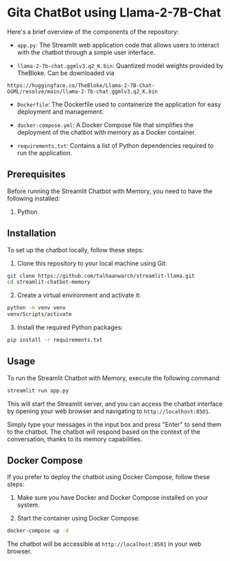 # Gita ChatBot using Llama-2-7B-Chat


Here's a brief overview of the components of the repository:

- `app.py`: The Streamlit web application code that allows users to interact with the chatbot through a simple user interface.

- `llama-2-7b-chat.ggmlv3.q2_K.bin`:  Quantized model weights provided by TheBloke.   Can be downloaded via 

```
https://huggingface.co/TheBloke/Llama-2-7B-Chat-GGML/resolve/main/llama-2-7b-chat.ggmlv3.q2_K.bin
```

- `Dockerfile`: The Dockerfile used to containerize the application for easy deployment and management.

- `docker-compose.yml`: A Docker Compose file that simplifies the deployment of the chatbot with memory as a Docker container.

- `requirements.txt`: Contains a list of Python dependencies required to run the application.

## Prerequisites

Before running the Streamlit Chatbot with Memory, you need to have the following installed:

1. Python

## Installation

To set up the chatbot locally, follow these steps:

1. Clone this repository to your local machine using Git:

```bash
git clone https://github.com/talhaanwarch/streamlit-llama.git
cd streamlit-chatbot-memory
```

2. Create a virtual environment and activate it:

```bash
python -m venv venv
venv/Scripts/activate  
```

3. Install the required Python packages:

```bash
pip install -r requirements.txt
```

## Usage

To run the Streamlit Chatbot with Memory, execute the following command:

```bash
streamlit run app.py
```

This will start the Streamlit server, and you can access the chatbot interface by opening your web browser and navigating to `http://localhost:8501`.

Simply type your messages in the input box and press "Enter" to send them to the chatbot. The chatbot will respond based on the context of the conversation, thanks to its memory capabilities.

## Docker Compose

If you prefer to deploy the chatbot using Docker Compose, follow these steps:

1. Make sure you have Docker and Docker Compose installed on your system.

2. Start the container using Docker Compose:

```bash
docker-compose up -d
```

The chatbot will be accessible at `http://localhost:8501` in your web browser.